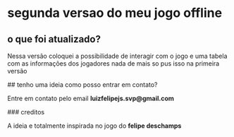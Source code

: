 # segunda versao do meu jogo offline

## o que foi atualizado? 
<p>
  Nessa versão coloquei a possibilidade de interagir com o jogo e uma tabela com as informações dos jogadores nada de mais so pus isso na primeira versão
</p>
## tenho uma ideia como posso entrar em contato?
<p>
  Entre em contato pelo email <strong>luizfelipejs.svp@gmail.com</strong>
</p>
### creditos
<p>
  A ideia e totalmente inspirada no jogo do <strong>felipe deschamps</strong>
</p>
